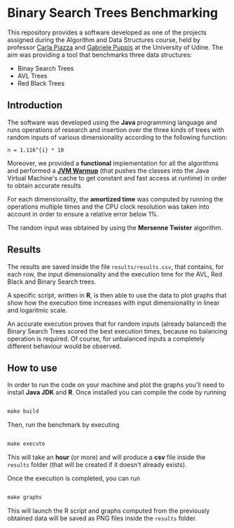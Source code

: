 # Binary Search Trees Benchmarking

This repository provides a software developed as one of the projects assigned during the Algorithm and Data Structures course, held by professor [Carla Piazza](http://users.dimi.uniud.it/~carla.piazza/) and [Gabriele Puppis](http://users.dimi.uniud.it/~gabriele.puppis/) at the University of Udine. The aim was providing a tool that benchmarks three data structures: 

* Binay Search Trees
* AVL Trees
* Red Black Trees

## Introduction

The software was developed using the **Java** programming language and runs operations of research and insertion over the three kinds of trees with random inputs of various dimensionality according to the following function: 

```
n = 1.116^{i} * 10
```

Moreover, we provided a **functional** implementation for all the algorithms and performed a [**JVM Warmup**](https://www.baeldung.com/java-jvm-warmup) (that pushes the classes into the Java Virtual Machine's cache to get constant and fast access at runtime) in order to obtain accurate results

For each dimensionality, the **amortized time** was computed by running the operations multiple times and the CPU clock resolution was taken into account in order to ensure a relative error below 1%. 

The random input was obtained by using the **Mersenne Twister** algorithm. 

## Results

The results are saved inside the file `results/results.csv`, that contains, for each row, the input dimensionality and the execution time for the AVL, Red Black and Binary Search trees.

A specific script, written in **R**, is then able to use the data to plot graphs that show how the execution time increases with input dimensionality in linear and logaritmic scale. 

An accurate execution proves that for random inputs (already balanced) the Binary Search Trees scored the best execution times, because no balancing operation is required. Of course, for unbalanced inputs a completely different behaviour would be observed.

## How to use

In order to run the code on your machine and plot the graphs you'll need to install **Java JDK** and **R**. Once installed you can compile the code by running

```Makefile

make build

```

Then, run the benchmark by executing

```Makefile

make execute

```

This will take an **hour** (or more) and will produce a **csv** file inside the `results` folder (that will be created if it doesn't already exists).

Once the execution is completed, you can run

```Makefile

make graphs

```

This will launch the R script and graphs computed from the previously obtained data will be saved as PNG files inside the `results` folder.
